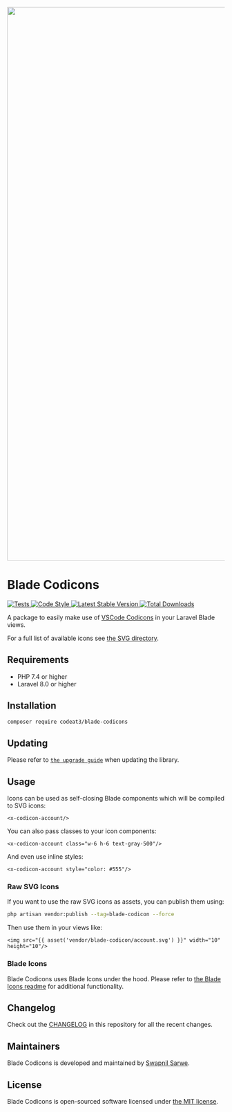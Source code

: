 <p align="center">
    <img src="https://banners.beyondco.de/Blade%20VSCode%20Codicons.png?theme=light&packageManager=composer+require&packageName=codeat3%2Fblade-codicons&pattern=architect&style=style_1&description=A+package+to+use+VSCode+Codicons+in+your+Laravel+Blade+views&md=1&showWatermark=1&fontSize=100px&images=https%3A%2F%2Flaravel.com%2Fimg%2Flogomark.min.svg" width="1280" title="Social Card Blade Codicons">
</p>

# Blade Codicons

<a href="https://github.com/codeat3/blade-codicons/actions?query=workflow%3ATests">
    <img src="https://github.com/codeat3/blade-codicons/workflows/Tests/badge.svg" alt="Tests">
</a>
<a href="https://github.styleci.io/repos/258753939">
    <img src="https://github.styleci.io/repos/258753939/shield?style=flat" alt="Code Style">
</a>
<a href="https://packagist.org/packages/codeat3/blade-codicons">
    <img src="https://img.shields.io/packagist/v/codeat3/blade-codicons" alt="Latest Stable Version">
</a>
<a href="https://packagist.org/packages/codeat3/blade-codicons">
    <img src="https://img.shields.io/packagist/dt/codeat3/blade-codicons" alt="Total Downloads">
</a>

A package to easily make use of [VSCode Codicons](https://github.com/microsoft/vscode-codicons) in your Laravel Blade views.

For a full list of available icons see [the SVG directory](resources/svg).

## Requirements

- PHP 7.4 or higher
- Laravel 8.0 or higher

## Installation

```bash
composer require codeat3/blade-codicons
```

## Updating

Please refer to [`the upgrade guide`](UPGRADE.md) when updating the library.

## Usage

Icons can be used as self-closing Blade components which will be compiled to SVG icons:

```blade
<x-codicon-account/>
```

You can also pass classes to your icon components:

```blade
<x-codicon-account class="w-6 h-6 text-gray-500"/>
```

And even use inline styles:

```blade
<x-codicon-account style="color: #555"/>
```

### Raw SVG Icons

If you want to use the raw SVG icons as assets, you can publish them using:

```bash
php artisan vendor:publish --tag=blade-codicon --force
```

Then use them in your views like:

```blade
<img src="{{ asset('vendor/blade-codicon/account.svg') }}" width="10" height="10"/>
```

### Blade Icons

Blade Codicons uses Blade Icons under the hood. Please refer to [the Blade Icons readme](https://github.com/blade-ui-kit/blade-icons) for additional functionality.

## Changelog

Check out the [CHANGELOG](CHANGELOG.md) in this repository for all the recent changes.

## Maintainers

Blade Codicons is developed and maintained by [Swapnil Sarwe](https://swapnilsarwe.com).

## License

Blade Codicons is open-sourced software licensed under [the MIT license](LICENSE.md).
